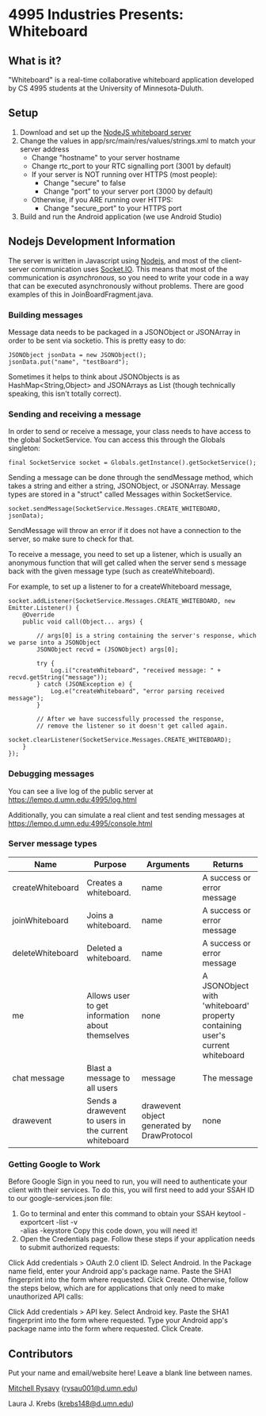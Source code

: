 # 4995 Industries Presents: Whiteboard

## What is it?

"Whiteboard" is a real-time collaborative whiteboard application developed by CS 4995 students at the University of Minnesota-Duluth.

## Setup

1. Download and set up the [NodeJS whiteboard server](https://github.umn.edu/umdcs4995/nodejs)
2. Change the values in app/src/main/res/values/strings.xml to match your server address
    - Change "hostname" to your server hostname
    - Change rtc_port to your RTC signalling port (3001 by default)
    - If your server is NOT running over HTTPS (most people):
        - Change "secure" to false
        - Change "port" to your server port (3000 by default)
    - Otherwise, if you ARE running over HTTPS:
        - Change "secure_port" to your HTTPS port
3. Build and run the Android application (we use Android Studio)

## Nodejs Development Information

The server is written in Javascript using [Nodejs](https://nodejs.org), and most of the client-server communication uses [Socket.IO](http://socket.io/). This means that most of the communication is *asynchronous*, so you need to write your code in a way that can be executed asynchronously without problems. There are good examples of this in JoinBoardFragment.java.

### Building messages

Message data needs to be packaged in a JSONObject or JSONArray in order to be sent via socketio. This is pretty easy to do:

    JSONObject jsonData = new JSONObject();
    jsonData.put("name", "testBoard");

Sometimes it helps to think about JSONObjects is as HashMap<String,Object> and JSONArrays as List<Object> (though technically speaking, this isn't totally correct).

### Sending and receiving a message

In order to send or receive a message, your class needs to have access to the global SocketService. You can access this through the Globals singleton:

    final SocketService socket = Globals.getInstance().getSocketService();

Sending a message can be done through the sendMessage method, which takes a string and either a string, JSONObject, or JSONArray. Message types are stored in a "struct" called Messages within SocketService.

    socket.sendMessage(SocketService.Messages.CREATE_WHITEBOARD, jsonData);

SendMessage will throw an error if it does not have a connection to the server, so make sure to check for that.

To receive a message, you need to set up a listener, which is usually an anonymous function that will get called when the server send s message back with the given message type (such as createWhiteboard).

For example, to set up a listener to for a createWhiteboard message,

    socket.addListener(SocketService.Messages.CREATE_WHITEBOARD, new Emitter.Listener() {
        @Override
        public void call(Object... args) {
            
            // args[0] is a string containing the server's response, which we parse into a JSONObject
            JSONObject recvd = (JSONObject) args[0];
            
            try {
                Log.i("createWhiteboard", "received message: " + recvd.getString("message"));
            } catch (JSONException e) {
                Log.e("createWhiteboard", "error parsing received message");
            }
            
            // After we have successfully processed the response, 
            // remove the listener so it doesn't get called again.
            socket.clearListener(SocketService.Messages.CREATE_WHITEBOARD);
        }
    });

### Debugging messages

You can see a live log of the public server at https://lempo.d.umn.edu:4995/log.html

Additionally, you can simulate a real client and test sending messages at https://lempo.d.umn.edu:4995/console.html

### Server message types

|       Name       |       Purpose         | Arguments | Returns |
| ---------------- | --------------------- | --------- | ------- |
| createWhiteboard | Creates a whiteboard. | name | A success or error message |
| joinWhiteboard   | Joins a whiteboard.   | name | A success or error message |
| deleteWhiteboard | Deleted a whiteboard. | name | A success or error message |
| me               | Allows user to get information about themselves | none | A JSONObject with 'whiteboard' property containing user's current whiteboard |
| chat message     | Blast a message to all users | message | The message |
| drawevent        | Sends a drawevent to users in the current whiteboard | drawevent object generated by DrawProtocol | none |

### Getting Google to Work
Before Google Sign in you need to run, you will need to authenticate your client with their services. 
To do this, you will first need to add your SSAH ID to our google-services.json file:
1. Go to terminal and enter this command to obtain your SSAH 
keytool -exportcert -list -v \
-alias <your-key-name> -keystore <path-to-production-keystore>
Copy this code down, you will need it!
2. Open the Credentials page.
Follow these steps if your application needs to submit authorized requests:

Click Add credentials > OAuth 2.0 client ID.
Select Android.
In the Package name field, enter your Android app's package name.
Paste the SHA1 fingerprint into the form where requested.
Click Create.
Otherwise, follow the steps below, which are for applications that only need to make unauthorized API calls:

Click Add credentials > API key.
Select Android key.
Paste the SHA1 fingerprint into the form where requested.
Type your Android app's package name into the form where requested.
Click Create.

## Contributors

Put your name and email/website here! Leave a blank line between names.

[Mitchell Rysavy](http://d.umn.edu/~rysau001) ([rysau001@d.umn.edu](mailto:rysau001@d.umn.edu))

Laura J. Krebs  ([krebs148@d.umn.edu](mailto:krebs148@d.umn.edu))

